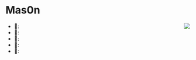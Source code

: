 # Mas0n
<img align="right" src="https://github-readme-stats.vercel.app/api?username=Mas0nSun&show_icons=true&icon_color=FF9300&text_color=718096&bg_color=ffffff&hide_title=true" />



- 🌄:
- 🌃:
- 🌉:
- 🌆:
- 🌌: 
